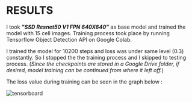 # RESULTS

I took **_"SSD Resnet50 V1 FPN 640X640"_** as base model and trained the model with 15 cell images. Training process took place by running Tensorflow Object Detection API on Google Colab.

I trained the model for 10200 steps and loss was under same level (0.3) constantly. So I stopped the the training process and I skipped to testing process. 
(_Since the checkpoints are stored in a Google Drive folder, if desired, model training can be continued from where it left off._)

The loss value during training can be seen in the graph below : 

![tensorboard](https://user-images.githubusercontent.com/74496005/149842236-8342ed81-90ba-41d1-9161-e2a0af44f2fb.JPG)
